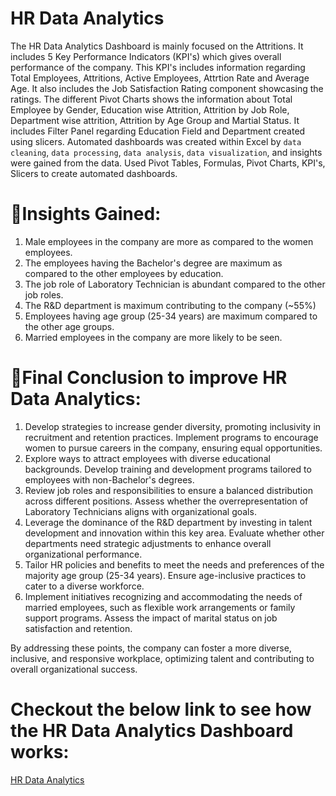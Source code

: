 # HR Data Analytics

The HR Data Analytics Dashboard is mainly focused on the Attritions. It includes 5 Key Performance Indicators (KPI's) which gives overall performance of the company. This KPI's includes information regarding Total Employees, Attritions, Active Employees, Attrtion Rate and Average Age. It also includes the Job Satisfaction Rating component showcasing the ratings. The different Pivot Charts shows the information about Total Employee by Gender, Education wise Attrition, Attrition by Job Role, Department wise attrition, Attrition by Age Group and Martial Status. It includes Filter Panel regarding Education Field and Department created using slicers. Automated dashboards was created within Excel by `data cleaning`, `data processing`, `data analysis`, `data visualization`, and insights were gained from the data. Used Pivot Tables, Formulas, Pivot Charts, KPI's, Slicers to create automated dashboards. 

# 📌Insights Gained:
1. Male employees in the company are more as compared to the women employees.
2. The employees having the Bachelor's degree are maximum as compared to the other employees by education.
3. The job role of Laboratory Technician is abundant compared to the other job roles.
4. The R&D department is maximum contributing to the company (~55%)
5. Employees having age group (25-34 years) are maximum compared to the other age groups.
6. Married employees in the company are more likely to be seen.

# 📌Final Conclusion to improve HR Data Analytics:
1. Develop strategies to increase gender diversity, promoting inclusivity in recruitment and retention practices. Implement programs to encourage women to pursue careers in the company, ensuring equal opportunities.
2. Explore ways to attract employees with diverse educational backgrounds. Develop training and development programs tailored to employees with non-Bachelor's degrees.
3. Review job roles and responsibilities to ensure a balanced distribution across different positions. Assess whether the overrepresentation of Laboratory Technicians aligns with organizational goals.
4. Leverage the dominance of the R&D department by investing in talent development and innovation within this key area. Evaluate whether other departments need strategic adjustments to enhance overall organizational performance.
5. Tailor HR policies and benefits to meet the needs and preferences of the majority age group (25-34 years). Ensure age-inclusive practices to cater to a diverse workforce.
6. Implement initiatives recognizing and accommodating the needs of married employees, such as flexible work arrangements or family support programs. Assess the impact of marital status on job satisfaction and retention.
   
By addressing these points, the company can foster a more diverse, inclusive, and responsive workplace, optimizing talent and contributing to overall organizational success.

# Checkout the below link to see how the HR Data Analytics Dashboard works:
[HR Data Analytics](https://drive.google.com/file/d/1-XkKr9egRGh3DuyRK-lNP1fo7EWaLMg-/view)

